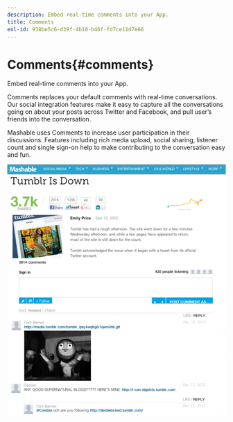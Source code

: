 ```yaml
---
description: Embed real-time comments into your App.
title: Comments
exl-id: 938be5c6-d39f-4b10-b46f-fd7ce11d7e66
---
```

# Comments{#comments}

Embed real-time comments into your App.

Comments replaces your default comments with real-time conversations. Our social integration features make it easy to capture all the conversations going on about your posts across Twitter and Facebook, and pull user’s friends into the conversation.

Mashable uses Comments to increase user participation in their discussions. Features including rich media upload, social sharing, listener count and single sign-on help to make contributing to the conversation easy and fun.

![](assets/CommentsMashable.png) 

<!-- 

c_comments_app.dita

 -->
